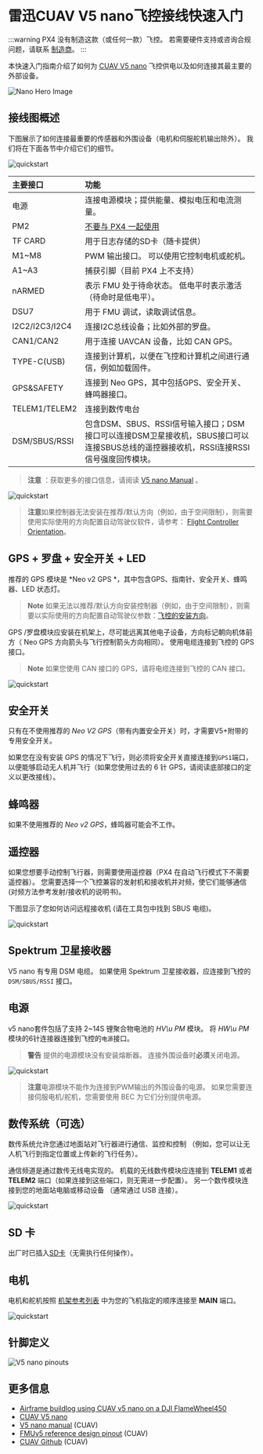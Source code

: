 # 雷迅CUAV V5 nano飞控接线快速入门

:::warning
PX4 没有制造这款（或任何一款）飞控。 若需要硬件支持或咨询合规问题，请联系 [制造商](https://store.cuav.net/)。
:::

本快速入门指南介绍了如何为 [CUAV V5 nano](../flight_controller/cuav_v5_nano.md) 飞控供电以及如何连接其最主要的外部设备。

![Nano Hero Image](../../assets/flight_controller/cuav_v5_nano/v5_nano_01.png)

## 接线图概述

下图展示了如何连接最重要的传感器和外围设备（电机和伺服舵机输出除外）。 我们将在下面各节中介绍它们的细节。

![quickstart](../../assets/flight_controller/cuav_v5_nano/connection/v5_nano_quickstart_02.png)

| 主要接口           | 功能                                                                                  |
|:-------------- |:----------------------------------------------------------------------------------- |
| 电源             | 连接电源模块；提供能量、模拟电压和电流测量。                                                              |
| PM2            | [不要与 PX4 一起使用 ](../flight_controller/cuav_v5_nano.md#compatibility_pm2)             |
| TF CARD        | 用于日志存储的SD卡（随卡提供）                                                                    |
| M1~M8          | PWM 输出接口。 可以使用它控制电机或舵机。                                                             |
| A1~A3          | 捕获引脚（目前 PX4 上不支持）                                                                   |
| nARMED         | 表示 FMU 处于待命状态。 低电平时表示激活（待命时是低电平）。                                                   |
| DSU7           | 用于 FMU 调试，读取调试信息。                                                                   |
| I2C2/I2C3/I2C4 | 连接I2C总线设备；比如外部的罗盘。                                                                  |
| CAN1/CAN2      | 用于连接 UAVCAN 设备，比如 CAN GPS。                                                          |
| TYPE-C(USB)    | 连接到计算机，以便在飞控和计算机之间进行通信，例如加载固件。                                                      |
| GPS&SAFETY     | 连接到 Neo GPS，其中包括GPS、安全开关、蜂鸣器接口。                                                     |
| TELEM1/TELEM2  | 连接到数传电台                                                                             |
| DSM/SBUS/RSSI  | 包含DSM、SBUS、RSSI信号输入接口；DSM接口可以连接DSM卫星接收机，SBUS接口可以连接SBUS总线的遥控器接收机，RSSI连接RSSI信号强度回传模块。 |


> **注意** ：获取更多的接口信息，请阅读 [V5 nano Manual](http://manual.cuav.net/V5-nano.pdf) 。

![quickstart](../../assets/flight_controller/cuav_v5_nano/connection/v5_nano_quickstart_03.png)

> **注意**如果控制器无法安装在推荐/默认方向（例如，由于空间限制），则需要使用实际使用的方向配置自动驾驶仪软件，请参考： [Flight Controller Orientation](../advanced_features/rtk-gps.md)。

## GPS + 罗盘 + 安全开关 + LED

推荐的 GPS 模块是 *Neo v2 GPS *，其中包含GPS、指南针、安全开关、蜂鸣器、LED 状态灯。

> **Note** 如果无法以推荐/默认方向安装控制器（例如，由于空间限制），则需要以实际使用的方向配置自动驾驶仪参数：[飞控的安装方向](../advanced_features/rtk-gps.md)。

GPS /罗盘模块应安装在机架上，尽可能远离其他电子设备，方向标记朝向机体前方（ Neo GPS 方向箭头与飞行控制箭头方向相同）。 使用电缆连接到飞控的 GPS 接口。

> **Note** 如果您使用 CAN 接口的 GPS，请将电缆连接到飞控的 CAN 接口。

![quickstart](../../assets/flight_controller/cuav_v5_nano/connection/v5_nano_quickstart_04.png)

## 安全开关

只有在不使用推荐的 *Neo V2 GPS*（带有内置安全开关）时，才需要V5+附带的专用安全开关。 

如果您在没有安装 GPS 的情况下飞行，则必须将安全开关直接连接到`GPS1`端口，以便能够启动无人机并飞行（如果您使用过去的 6 针 GPS，请阅读底部接口的定义以更改接线）。

## 蜂鸣器

如果不使用推荐的 *Neo v2 GPS*，蜂鸣器可能会不工作。

## 遥控器

如果您想要手动控制飞行器，则需要使用遥控器（PX4 在自动飞行模式下不需要遥控器）。 您需要选择一个飞控兼容的发射机和接收机并对频，使它们能够通信 (对频方法参考发射/接收机的说明书)。

下图显示了您如何访问远程接收机 (请在工具包中找到 SBUS 电缆)。

![quickstart](../../assets/flight_controller/cuav_v5_nano/connection/v5_nano_quickstart_05.png)

## Spektrum 卫星接收器

V5 nano 有专用 DSM 电缆。 如果使用 Spektrum 卫星接收器，应连接到飞控的 `DSM/SBUS/RSSI` 接口。

## 电源

v5 nano</em>套件包括了支持 2~14S 锂聚合物电池的 *HV\\u PM* 模块。 将 *HW\\u PM* 模块的6针连接器连接到飞控的`电源`接口。

> **警告** 提供的电源模块没有安装熔断器。 连接外围设备时**必须**关闭电源。

![quickstart](../../assets/flight_controller/cuav_v5_nano/connection/v5_nano_quickstart_06.png)

> **注意**电源模块不能作为连接到PWM输出的外围设备的电源。 如果您需要连接伺服电机/舵机，您需要使用 BEC 为它们分别提供电源。

## 数传系统（可选）

数传系统允许您通过地面站对飞行器进行通信、监控和控制 （例如，您可以让无人机飞行到指定位置或上传新的飞行任务）。

通信频道是通过数传无线电实现的。 机载的无线数传模块应连接到 **TELEM1** 或者 **TELEM2** 端口（如果连接到这些端口，则无需进一步配置）。 另一个数传模块连接到您的地面站电脑或移动设备 （通常通过 USB 连接）。

![quickstart](../../assets/flight_controller/cuav_v5_nano/connection/v5_nano_quickstart_07.png)

<span id="sd_card"></span>

## SD 卡

出厂时已插入[SD卡](../getting_started/px4_basic_concepts.md#sd_cards)（无需执行任何操作）。

## 电机

电机和舵机按照 [机架参考列表](../airframes/airframe_reference.md) 中为您的飞机指定的顺序连接至 **MAIN** 端口。

![quickstart](../../assets/flight_controller/cuav_v5_nano/connection/v5_nano_quickstart_06.png)

## 针脚定义

![V5 nano pinouts](../../assets/flight_controller/cuav_v5_nano/v5_nano_pinouts.png)

## 更多信息

- [Airframe buildlog using CUAV v5 nano on a DJI FlameWheel450](../frames_multicopter/dji_f450_cuav_5nano.md)
- [CUAV V5 nano](../flight_controller/cuav_v5_nano.md)
- [V5 nano manual](http://manual.cuav.net/V5-nano.pdf) (CUAV)
- [FMUv5 reference design pinout](https://docs.google.com/spreadsheets/d/1-n0__BYDedQrc_2NHqBenG1DNepAgnHpSGglke-QQwY/edit#gid=912976165) (CUAV)
- [CUAV Github](https://github.com/cuav) (CUAV)